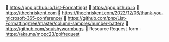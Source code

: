 	https://pnp.github.io/List-Formatting/
	https://pnp.github.io
	https://thechriskent.com
	https://thechriskent.com/2022/12/06/thank-you-microsoft-365-conference/
	https://github.com/pnp/List-Formatting/tree/master/column-samples/number-battery
	https://github.com/squishywormbugs
	Resource Request form - https://aka.ms/mppc23/pplfrequest
